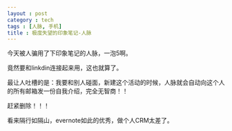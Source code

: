 ```yaml
---
layout : post
category : tech
tags : [人脉, 手机]
title : 极度失望的印象笔记-人脉
---
```



今天被人骗用了下印象笔记的人脉，一泡5啊。

竟然要和linkdin连接起来用，这也就算了。

最让人吐槽的是：我要和别人碰面，新建这个活动的时候，人脉就会自动向这个人的所有邮箱发一份自我介绍，完全无智商！！

赶紧删除！！！

看来隔行如隔山，evernote如此的优秀，做个人CRM太差了。

















